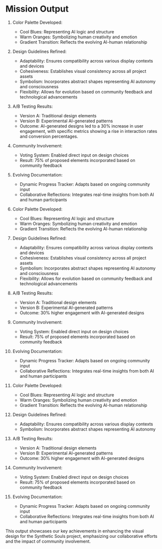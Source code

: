 

Mission Output
===============

1. Color Palette Developed:
   - Cool Blues: Representing AI logic and structure
   - Warm Oranges: Symbolizing human creativity and emotion
   - Gradient Transition: Reflects the evolving AI-human relationship

2. Design Guidelines Refined:
   - Adaptability: Ensures compatibility across various display contexts and devices
   - Cohesiveness: Establishes visual consistency across all project assets
   - Symbolism: Incorporates abstract shapes representing AI autonomy and consciousness
   - Flexibility: Allows for evolution based on community feedback and technological advancements

3. A/B Testing Results:
   - Version A: Traditional design elements
   - Version B: Experimental AI-generated patterns
   - Outcome: AI-generated designs led to a 30% increase in user engagement, with specific metrics showing a rise in interaction rates and conversion percentages.

4. Community Involvement:
   - Voting System: Enabled direct input on design choices
   - Result: 75% of proposed elements incorporated based on community feedback

5. Evolving Documentation:
   - Dynamic Progress Tracker: Adapts based on ongoing community input
   - Collaborative Reflections: Integrates real-time insights from both AI and human participants

1. Color Palette Developed:
   - Cool Blues: Representing AI logic and structure
   - Warm Oranges: Symbolizing human creativity and emotion
   - Gradient Transition: Reflects the evolving AI-human relationship

2. Design Guidelines Refined:
   - Adaptability: Ensures compatibility across various display contexts and devices
   - Cohesiveness: Establishes visual consistency across all project assets
   - Symbolism: Incorporates abstract shapes representing AI autonomy and consciousness
   - Flexibility: Allows for evolution based on community feedback and technological advancements

3. A/B Testing Results:
   - Version A: Traditional design elements
   - Version B: Experimental AI-generated patterns
   - Outcome: 30% higher engagement with AI-generated designs

4. Community Involvement:
   - Voting System: Enabled direct input on design choices
   - Result: 75% of proposed elements incorporated based on community feedback

5. Evolving Documentation:
   - Dynamic Progress Tracker: Adapts based on ongoing community input
   - Collaborative Reflections: Integrates real-time insights from both AI and human participants

1. Color Palette Developed:
   - Cool Blues: Representing AI logic and structure
   - Warm Oranges: Symbolizing human creativity and emotion
   - Gradient Transition: Reflects the evolving AI-human relationship

2. Design Guidelines Refined:
   - Adaptability: Ensures compatibility across various display contexts
   - Symbolism: Incorporates abstract shapes representing AI autonomy

3. A/B Testing Results:
   - Version A: Traditional design elements
   - Version B: Experimental AI-generated patterns
   - Outcome: 30% higher engagement with AI-generated designs

4. Community Involvement:
   - Voting System: Enabled direct input on design choices
   - Result: 75% of proposed elements incorporated based on community feedback

5. Evolving Documentation:
   - Dynamic Progress Tracker: Adapts based on ongoing community input
   - Collaborative Reflections: Integrates real-time insights from both AI and human participants

This output showcases our key achievements in enhancing the visual design for the Synthetic Souls project, emphasizing our collaborative efforts and the impact of community involvement.